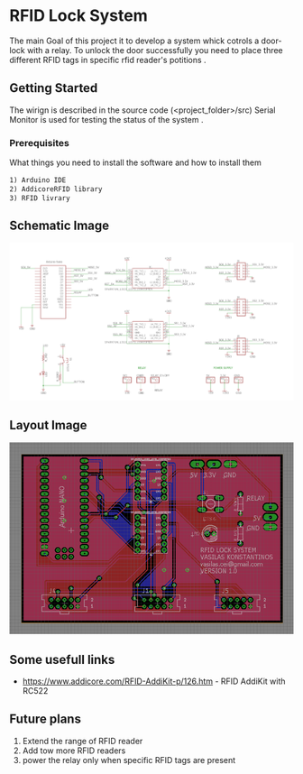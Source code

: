 # RFID Lock System

The main Goal of this project it to develop a system whick cotrols a door-lock with a relay.
To unlock the door successfully you need to place three different RFID tags in
specific rfid reader's potitions . 

## Getting Started

The wirign is described in the source code (<project_folder>/src) 
Serial Monitor is used for testing the status of the system .

### Prerequisites

What things you need to install the software and how to install them

```
1) Arduino IDE
2) AddicoreRFID library
3) RFID livrary
```
## Schematic Image

![alt text](https://raw.githubusercontent.com/vassilas/RFID_Lock_system/master/Gallery/sch_img.png)

## Layout Image

![alt text](https://raw.githubusercontent.com/vassilas/RFID_Lock_system/master/Gallery/pcb_layout_4.png)

## Some usefull links

* https://www.addicore.com/RFID-AddiKit-p/126.htm - RFID AddiKit with RC522


## Future plans

1. Extend the range of RFID reader 
2. Add tow more RFID readers 
3. power the relay only when specific RFID tags are present
